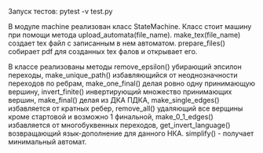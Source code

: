 Запуск тестов: pytest -v test.py

В модуле machine реализован класс StateMachine. Класс стоит машину при помощи метода upload_automata(file_name). 
 make_tex(file_name) создает tex файл с записанным в нем автоматом. 
prepare_files() собирает pdf для созданных tex фалов и открывает его.

В классе реализованы методы 
remove_epsilon() убирающий эпсилон переходы, 
make_unique_path() избавляющийся от неоднозначности переходов по ребрам,
make_one_final() делая ровно одну принимающую вершину,
invert_finite() инвертирующий множество принимающих вершин,
make_final() делая из ДКА ПДКА,
make_single_edges() избавляется от кратных ребер,
remove_all() удаляющий все верщины кроме стартовой и возможно 1 финальной,
make_0_1_edges() избавляется от многобуквенных переходов,
get_invert_language() возвращающий язык-дополнение для данного НКА.
simplify() - получает минимальный автомат.

